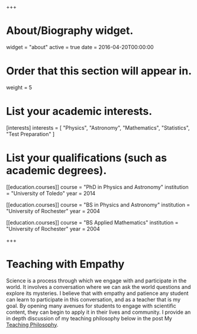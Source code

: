 +++
# About/Biography widget.
widget = "about"
active = true
date = 2016-04-20T00:00:00

# Order that this section will appear in.
weight = 5

# List your academic interests.
[interests]
  interests = [
    "Physics",
    "Astronomy",
    "Mathematics",
    "Statistics",
    "Test Preparation"
  ]

# List your qualifications (such as academic degrees).
[[education.courses]]
  course = "PhD in Physics and Astronomy"
  institution = "University of Toledo"
  year = 2014

[[education.courses]]
  course = "BS in Physics and Astronomy"
  institution = "University of Rochester"
  year = 2004

[[education.courses]]
  course = "BS Applied Mathematics"
  institution = "University of Rochester"
  year = 2004
 
+++

# Teaching with Empathy

Science is a process through which we engage with and participate in the world.  It involves a conversation where we can ask the world questions and explore its mysteries.  I believe that with empathy and patience any student can learn to participate in this conversation, and as a teacher that is my goal.  By opening many avenues for students to engage with scientific content, they can begin to apply it in their lives and community.  I provide an in depth discussion of my teaching philosophy below in the post My [Teaching Philosophy](https://www.pdxtutor.com/post/Teaching_Philosophy).
